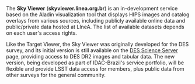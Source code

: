 The **Sky Viewer** (**skyviewer.linea.org.br**) is an in-development service based on the Aladin visualization tool that displays HIPS images and catalog overlays from various sources, including publicly available online data and public/private data hosted at LIneA. The list of available datasets depends on each user's access rights.

Like the Target Viewer, the Sky Viewer was originally developed for the DES survey, and its initial version is still available on the [DES Science Server](https://scienceserver.linea.org.br/) page, providing access to DES DR2 images and tabular data. The new version, being developed as part of IDAC-Brazil's service portfolio, will be flexible and provide LSST data access for members, plus public data from other surveys for the general community.
